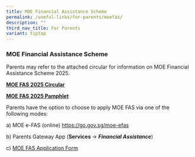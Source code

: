 ```yaml
---
title: MOE Financial Assistance Scheme
permalink: /useful-links/for-parents/moefas/
description: ""
third_nav_title: For Parents
variant: tiptap
---
```

<h3>MOE Financial Assistance Scheme</h3>
<p>Parents may refer to the attached circular for information on MOE Financial
Assistance Scheme 2025.</p>
<p><strong><a href="/files/MOE_FAS_2025_Circular.pdf" rel="noopener noreferrer nofollow" target="_blank">MOE FAS 2025 Circular</a></strong>
<br>
</p>
<p><strong><a href="/files/MOE_FAS_Pamphlet.pdf" rel="noopener nofollow" target="_blank">MOE FAS 2025 Pamphlet</a></strong>
</p>
<p></p>
<p>Parents have the option to choose to apply MOE FAS via one of the following
modes:</p>
<p>a) MOE e-FAS (online) <a href="https://go.gov.sg/moe-efas" rel="noopener noreferrer nofollow" target="_blank">https://go.gov.sg/moe-efas</a>
</p>
<p></p>
<p>b) Parents Gateway App (<strong>Services </strong>-&gt; <strong><em>Financial Assistance</em></strong>)</p>
<p></p>
<p>c) <a href="/files/MOE FAS/MOE_FAS_Hardcopy_Application_Form_2025.pdf" rel="noopener nofollow" target="_blank">MOE FAS Application Form</a>
</p>
<p></p>